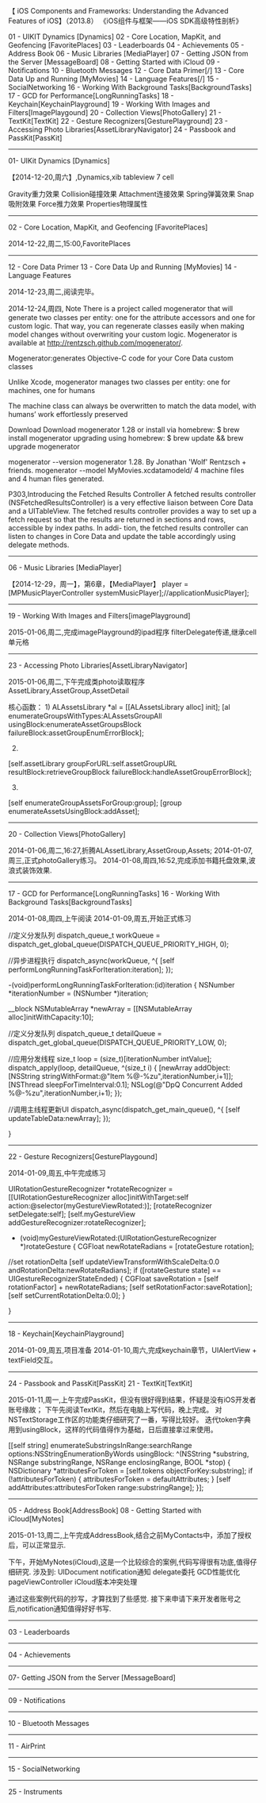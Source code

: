 【 iOS Components and Frameworks: Understanding the Advanced Features of iOS】（2013.8）
《iOS组件与框架——iOS SDK高级特性剖析》

01 - UIKIT Dynamics [Dynamics]
02 - Core Location, MapKit, and Geofencing  [FavoritePlaces]
03 - Leaderboards
04 - Achievements
05 - Address Book
06 - Music Libraries [MediaPlayer]
07 - Getting JSON from the Server [MessageBoard]
08 - Getting Started with iCloud
09 - Notifications
10 - Bluetooth Messages
12 - Core Data Primer[/]
13 - Core Data Up and Running [MyMovies]
14 - Language Features[/]
15 - SocialNetworking
16 - Working With Background Tasks[BackgroundTasks]
17 - GCD for Performance[LongRunningTasks]
18 - Keychain[KeychainPlayground]
19 - Working With Images and Filters[ImagePlaygound]
20 - Collection Views[PhotoGallery]
21 - TextKit[TextKit]
22 - Gesture Recognizers[GesturePlayground]
23 - Accessing Photo Libraries[AssetLibraryNavigator]
24 - Passbook and PassKit[PassKit]


******************************

01- UIKit Dynamics [Dynamics]

【2014-12-20,周六】,Dynamics,xib tableview 7 cell

Gravity重力效果
Collision碰撞效果
Attachment连接效果
Spring弹簧效果
Snap吸附效果
Force推力效果
Properties物理属性


******************************
02 - Core Location, MapKit, and Geofencing [FavoritePlaces]

2014-12-22,周二,15:00,FavoritePlaces


******************************
12 - Core Data Primer
13 - Core Data Up and Running [MyMovies]
14 - Language Features

2014-12-23,周二,阅读完毕。

2014-12-24,周四,
Note
There is a project called mogenerator that will generate two classes per entity: one for the attribute accessors and one for custom logic. That way, you can regenerate classes easily when making model changes without overwriting your custom logic. 
Mogenerator is available at http://rentzsch.github.com/mogenerator/.

Mogenerator:generates Objective-C code for your Core Data custom classes

Unlike Xcode, mogenerator manages two classes per entity: one for machines, one for humans

The machine class can always be overwritten to match the data model, with humans’ work effortlessly preserved

Download
Download mogenerator 1.28
or install via homebrew:
$ brew install mogenerator
upgrading using homebrew:
$ brew update && brew upgrade mogenerator

mogenerator --version
mogenerator 1.28. By Jonathan 'Wolf' Rentzsch + friends.
mogenerator --model MyMovies.xcdatamodeld/
4 machine files and 4 human files generated.

P303,Introducing the Fetched Results Controller
A fetched results controller (NSFetchedResultsController) is a very effective liaison between Core Data and a UITableView. The fetched results controller provides a way to set up a fetch request so that the results are returned in sections and rows, accessible by index paths. In addi- tion, the fetched results controller can listen to changes in Core Data and update the table accordingly using delegate methods.


******************************
06 - Music Libraries [MediaPlayer]

【2014-12-29，周一】，第6章，【MediaPlayer】
player = [MPMusicPlayerController systemMusicPlayer];//applicationMusicPlayer];



******************************
19 - Working With Images and Filters[imagePlayground]

2015-01-06,周二,完成imagePlayground的ipad程序
filterDelegate传递,继承cell单元格



******************************
23 - Accessing Photo Libraries[AssetLibraryNavigator]

2015-01-06,周二,下午完成类photo读取程序
AssetLibrary,AssetGroup,AssetDetail

核心函数：
1)
ALAssetsLibrary *al = [[ALAssetsLibrary alloc] init];
[al enumerateGroupsWithTypes:ALAssetsGroupAll
usingBlock:enumerateAssetGroupsBlock
failureBlock:assetGroupEnumErrorBlock];

2)
[self.assetLibrary groupForURL:self.assetGroupURL
resultBlock:retrieveGroupBlock
failureBlock:handleAssetGroupErrorBlock];

3)
[self enumerateGroupAssetsForGroup:group];
[group enumerateAssetsUsingBlock:addAsset];



******************************
20 - Collection Views[PhotoGallery]

2014-01-06,周二,16:27,折腾ALAssetLibrary,AssetGroup,Assets;
2014-01-07,周三,正式photoGallery练习。
2014-01-08,周四,16:52,完成添加书籍托盘效果,波浪式装饰效果.



******************************
17 - GCD for Performance[LongRunningTasks]
16 - Working With Background Tasks[BackgroundTasks]

2014-01-08,周四,上午阅读
2014-01-09,周五,开始正式练习

//定义分发队列
dispatch_queue_t workQueue = dispatch_get_global_queue(DISPATCH_QUEUE_PRIORITY_HIGH, 0);

//异步进程执行
dispatch_async(workQueue, ^{
[self performLongRunningTaskForIteration:iteration];
});

-(void)performLongRunningTaskForIteration:(id)iteration
{
NSNumber *iterationNumber = (NSNumber *)iteration;

__block NSMutableArray *newArray = [[NSMutableArray alloc]initWithCapacity:10];

//定义分发队列
dispatch_queue_t detailQueue = dispatch_get_global_queue(DISPATCH_QUEUE_PRIORITY_LOW, 0);

//应用分发线程
size_t loop = (size_t)[iterationNumber intValue];
dispatch_apply(loop, detailQueue, ^(size_t i) {
[newArray addObject:[NSString stringWithFormat:@"Item %@-%zu",iterationNumber,i+1]];
[NSThread sleepForTimeInterval:0.1];
NSLog(@"DpQ Concurrent Added %@-%zu",iterationNumber,i+1);
});

//调用主线程更新UI
dispatch_async(dispatch_get_main_queue(), ^{
[self updateTableData:newArray];
});

}


******************************
22 - Gesture Recognizers[GesturePlaygound]

2014-01-09,周五,中午完成练习

UIRotationGestureRecognizer *rotateRecognizer = [[UIRotationGestureRecognizer alloc]initWithTarget:self action:@selector(myGestureViewRotated:)];
[rotateRecognizer setDelegate:self];
[self.myGestureView addGestureRecognizer:rotateRecognizer];

- (void)myGestureViewRotated:(UIRotationGestureRecognizer *)rotateGesture
{
CGFloat newRotateRadians = [rotateGesture rotation];

//set rotationDelta
[self updateViewTransformWithScaleDelta:0.0 andRotationDelta:newRotateRadians];
if ([rotateGesture state] == UIGestureRecognizerStateEnded) {
CGFloat saveRotation = [self rotationFactor] + newRotateRadians;
[self setRotationFactor:saveRotation];
[self setCurrentRotationDelta:0.0];
}

}

******************************
18 - Keychain[KeychainPlayground]

2014-01-09,周五,项目准备
2014-01-10,周六,完成keychain章节，UIAlertView + textField交互。


******************************
24 - Passbook and PassKit[PassKit]
21 - TextKit[TextKit]

2015-01-11,周一,上午完成PassKit，但没有很好得到结果，怀疑是没有iOS开发者账号缘故；
下午先阅读TextKit，然后在电脑上写代码，晚上完成。
对NSTextStorage工作区的功能类仔细研究了一番，写得比较好。
迭代token字典用到usingBlock，这样的代码值得作为基础，日后直接拿过来使用。

[[self string] enumerateSubstringsInRange:searchRange
options:NSStringEnumerationByWords
usingBlock:
^(NSString *substring, NSRange substringRange, NSRange enclosingRange, BOOL *stop) {
NSDictionary *attributesForToken = [self.tokens objectForKey:substring];
if (!attributesForToken) {
attributesForToken = defaultAttributes;
}
[self addAttributes:attributesForToken range:substringRange];
}];



******************************
05 - Address Book[AddressBook]
08 - Getting Started with iCloud[MyNotes]

2015-01-13,周二,上午完成AddressBook,结合之前MyContacts中，添加了授权后，可以正常显示.

下午，开始MyNotes(iCloud),这是一个比较综合的案例,代码写得很有功底,值得仔细研究.
涉及到:
UIDocument
notification通知
delegate委托
GCD性能优化
pageViewController
iCloud版本冲突处理

通过这些案例代码的抄写，才算找到了些感觉.
接下来申请下来开发者账号之后,notification通知值得好好书写.







******************************
03 - Leaderboards





******************************
04 - Achievements




******************************
07- Getting JSON from the Server [MessageBoard]





******************************
09 - Notifications



******************************
10 - Bluetooth Messages




******************************
11 - AirPrint





******************************
15 - SocialNetworking



******************************
25 - Instruments




